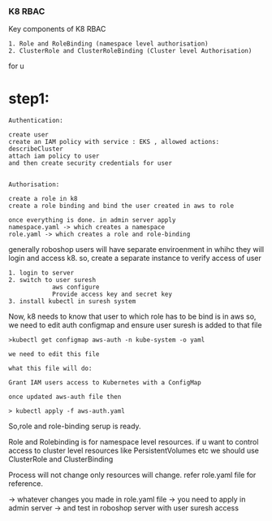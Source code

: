 ### K8 RBAC

Key components of K8 RBAC

    1. Role and RoleBinding (namespace level authorisation)
    2. ClusterRole and ClusterRoleBinding (Cluster level Authorisation)

for u

# step1:
    Authentication:

    create user 
    create an IAM policy with service : EKS , allowed actions: describeCluster
    attach iam policy to user
    and then create security credentials for user


    Authorisation:

    create a role in k8 
    create a role binding and bind the user created in aws to role

    once everything is done. in admin server apply 
    namespace.yaml -> which creates a namespace
    role.yaml -> which creates a role and role-binding

generally roboshop users will have separate enviroenment in whihc they will login and access k8.
so, create a separate instance to verify access of user

    1. login to server
    2. switch to user suresh
                aws configure
                Provide access key and secret key
    3. install kubectl in suresh system



Now, k8 needs to know that user to which role has to be bind is in aws
so, we need to edit auth configmap and ensure user suresh is added to that file

    >kubectl get configmap aws-auth -n kube-system -o yaml

    we need to edit this file 

    what this file will do:

    Grant IAM users access to Kubernetes with a ConfigMap

    once updated aws-auth file then 

    > kubectl apply -f aws-auth.yaml

So,role and role-binding serup is ready.

Role and Rolebinding is for namespace level resources.
if u want to control access to cluster level resources like PersistentVolumes etc
we should use ClusterRole and ClusterBinding

Process will not change only resources will change. refer role.yaml file for reference.

-> whatever changes you made in role.yaml file
-> you need to apply in admin server
-> and test in roboshop server with user suresh access



